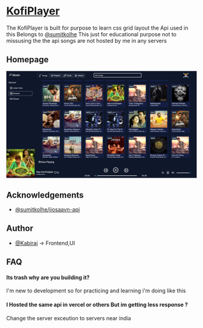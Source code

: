 
# [KofiPlayer](https://kofiplayer.vercel.app/)

The KofiPlayer is built for purpose to learn css grid layout 
the Api used in this Belongs to [@sumitkolhe](https://github.com/sumitkolhe/jiosaavn-api) This just for educational purpose not to missusing the the api songs are not hosted by me in any servers

## Homepage

![App Screenshot](https://github.com/kabirajk/KofiPlayer/raw/master/KofiPlayer.jpeg)


## Acknowledgements

 - [@sumitkolhe/jiosaavn-api](https://github.com/sumitkolhe/jiosaavn-api)


## Author

- [@Kabiraj](https://www.github.com/kabirajk) -> Frontend,UI


## FAQ

#### Its trash why are you building it? 

I'm new to development so for practicing and learning i'm doing like this

#### I Hosted the same api in vercel or others But im getting less response ?

Change the server exceution to servers near india 


